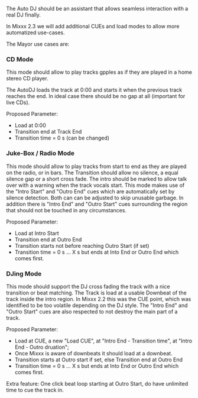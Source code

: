 The Auto DJ should be an assistant that allows seamless interaction with
a real DJ finally.

In Mixxx 2.3 we will add additional CUEs and load modes to allow more
automatized use-cases.

The Mayor use cases are:

### CD Mode

This mode should allow to play tracks gpples as if they are played in a
home stereo CD player.

The AutoDJ loads the track at 0:00 and starts it when the previous track
reaches the end. In ideal case there should be no gap at all (important
for live CDs).

Proposed Parameter:

  - Load at 0:00
  - Transition end at Track End 
  - Transition time = 0 s (can be changed)

### Juke-Box / Radio Mode

This mode should allow to play tracks from start to end as they are
played on the radio, or in bars. The Transition should allow no silence,
a equal silence gap or a short cross fade. The intro should be marked to
allow talk over with a warning when the track vocals start. This mode
makes use of the "Intro Start" and "Outro End" cues which are
automatically set by silence detection. Both can can be adjusted to skip
unusable garbage. In addition there is "Intro End" and "Outro Start"
cues surrounding the region that should not be touched in any
circumstances.

Proposed Parameter:

  - Load at Intro Start 
  - Transition end at Outro End 
  - Transition starts not before reaching Outro Start (if set) 
  - Transition time = 0 s ... X s but ends at Into End or Outro End
    which comes first. 

### DJing Mode

This mode should support the DJ cross fading the track with a nice
transition or beat matching. The Track is load at a usable Downbeat of
the track inside the intro region. In Mixxx 2.2 this was the CUE point,
which was identified to be too volatile depending on the DJ style. The
"Intro End" and "Outro Start" cues are also respected to not destroy the
main part of a track.

Proposed Parameter:

  - Load at CUE, a new "Load CUE", at "Intro End - Transition time", at
    "Intro End - Outro druation";
  - Once Mixxx is aware of downbeats it should load at a downbeat. 
  - Transition starts at Outro start if set, else Transition end at
    Outro End 
  - Transition time = 0 s ... X s but ends at Into End or Outro End
    which comes first. 

Extra feature: One click beat loop starting at Outro Start, do have
unlimited time to cue the track in.
